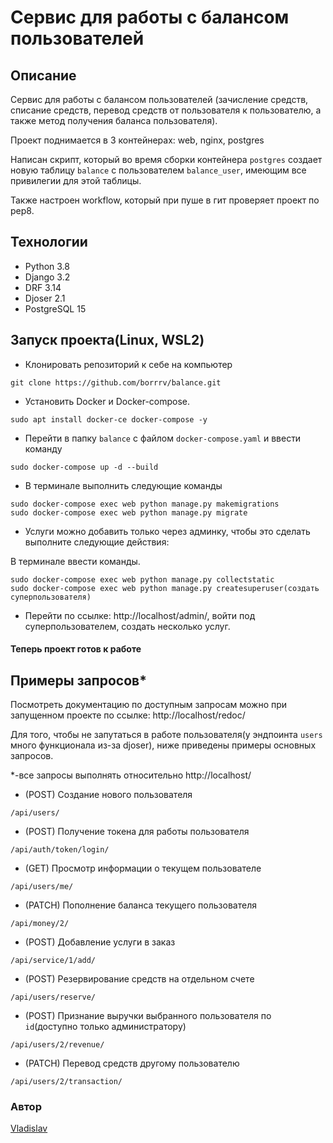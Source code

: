 # Сервис для работы с балансом пользователей
## Описание
Сервис для работы с балансом пользователей (зачисление средств, списание средств, перевод средств от пользователя к пользователю, а также метод получения баланса пользователя).

Проект поднимается в 3 контейнерах: web, nginx, postgres

Написан скрипт, который во время сборки контейнера ```postgres``` создает новую таблицу ```balance``` с пользователем ```balance_user```, имеющим все привилегии для этой таблицы.

Также настроен workflow, который при пуше в гит проверяет проект по pep8.
## Технологии
- Python 3.8
- Django 3.2
- DRF 3.14
- Djoser 2.1
- PostgreSQL 15
## Запуск проекта(Linux, WSL2)
- Клонировать репозиторий к себе на компьютер
```
git clone https://github.com/borrrv/balance.git
```
- Установить Docker и Docker-compose.
```
sudo apt install docker-ce docker-compose -y
```
- Перейти в папку ```balance``` с файлом ```docker-compose.yaml``` и ввести команду
```
sudo docker-compose up -d --build
```
- В терминале выполнить следующие команды
```
sudo docker-compose exec web python manage.py makemigrations
sudo docker-compose exec web python manage.py migrate
```
- Услуги можно добавить только через админку, чтобы это сделать выполните следующие действия:

В терминале ввести команды.
```
sudo docker-compose exec web python manage.py collectstatic
sudo docker-compose exec web python manage.py createsuperuser(создать суперпользователя)
```
- Перейти по ссылке: http://localhost/admin/, войти под суперпользователем, создать несколько услуг.

#### Теперь проект готов к работе

## Примеры запросов*
Посмотреть документацию по доступным запросам можно при запущенном проекте по ссылке: http://localhost/redoc/

Для того, чтобы не запутаться в работе пользователя(у эндпоинта ```users``` много функционала из-за djoser), ниже приведены примеры основных запросов.

*-все запросы выполнять относительно http://localhost/
- (POST) Создание нового пользователя
```
/api/users/
```
- (POST) Получение токена для работы пользователя
```
/api/auth/token/login/
```
- (GET) Просмотр информации о текущем пользователе
```
/api/users/me/
```
- (PATCH) Пополнение баланса текущего пользователя
```
/api/money/2/
```
- (POST) Добавление услуги в заказ
```
/api/service/1/add/
```
- (POST) Резервирование средств на отдельном счете
```
/api/users/reserve/
```
- (POST) Признание выручки выбранного пользователя по ```id```(доступно только администратору)
```
/api/users/2/revenue/
```
- (PATCH) Перевод средств другому пользователю
```
/api/users/2/transaction/
```

### Автор
[Vladislav](https://github.com/borrrv)
